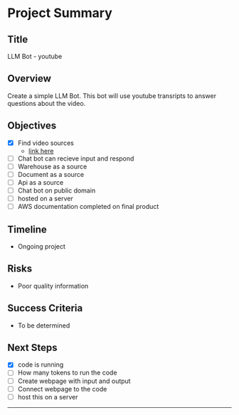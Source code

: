 # Project Summary

## Title
LLM Bot - youtube

## Overview
Create a simple LLM Bot. This bot will use youtube transripts to answer questions about the video. 

## Objectives 
<!-- ~~ ~~ -->
- [x] Find video sources
    - [link here](https://www.youtube.com/watch?v=NYSWn1ipbgg)
- [ ] Chat bot can recieve input and respond
- [ ] Warehouse as a source
- [ ] Document as a source
- [ ] Api as a source
- [ ] Chat bot on public domain
- [ ] hosted on a server
- [ ] AWS documentation completed on final product

<!-- ## Deliverables
- [List of key things the project will produce.] -->

## Timeline
- Ongoing project

<!-- ## Stakeholders
-  -->

## Risks
- Poor quality information

## Success Criteria
- To be determined

<!-- ## Communication
[Outline how communication will happen.] -->

## Next Steps
- [x] code is running
- [ ] How many tokens to run the code
- [ ] Create webpage with input and output
- [ ] Connect webpage to the code
- [ ] host this on a server
---

